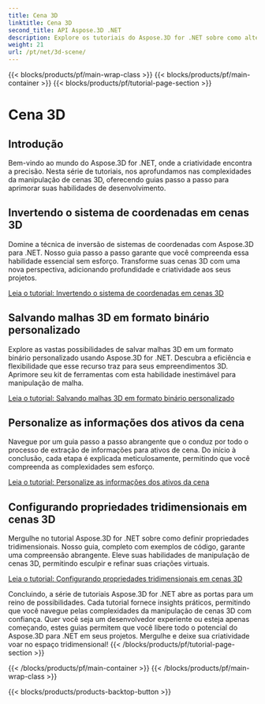 ```yaml
---
title: Cena 3D
linktitle: Cena 3D
second_title: API Aspose.3D .NET
description: Explore os tutoriais do Aspose.3D for .NET sobre como alterar a orientação do plano, exportar cenas para o formato AMF compactado, inverter sistemas de coordenadas e muito mais.
weight: 21
url: /pt/net/3d-scene/
---
```


{{< blocks/products/pf/main-wrap-class >}}
{{< blocks/products/pf/main-container >}}
{{< blocks/products/pf/tutorial-page-section >}}

# Cena 3D

## Introdução

Bem-vindo ao mundo do Aspose.3D for .NET, onde a criatividade encontra a precisão. Nesta série de tutoriais, nos aprofundamos nas complexidades da manipulação de cenas 3D, oferecendo guias passo a passo para aprimorar suas habilidades de desenvolvimento.

## Invertendo o sistema de coordenadas em cenas 3D

Domine a técnica de inversão de sistemas de coordenadas com Aspose.3D para .NET. Nosso guia passo a passo garante que você compreenda essa habilidade essencial sem esforço. Transforme suas cenas 3D com uma nova perspectiva, adicionando profundidade e criatividade aos seus projetos.

[Leia o tutorial: Invertendo o sistema de coordenadas em cenas 3D](./flip-coordinate-system/)

## Salvando malhas 3D em formato binário personalizado

Explore as vastas possibilidades de salvar malhas 3D em um formato binário personalizado usando Aspose.3D for .NET. Descubra a eficiência e flexibilidade que esse recurso traz para seus empreendimentos 3D. Aprimore seu kit de ferramentas com esta habilidade inestimável para manipulação de malha.

[Leia o tutorial: Salvando malhas 3D em formato binário personalizado](./save-3d-meshes-binary-format/)


## Personalize as informações dos ativos da cena

Navegue por um guia passo a passo abrangente que o conduz por todo o processo de extração de informações para ativos de cena. Do início à conclusão, cada etapa é explicada meticulosamente, permitindo que você compreenda as complexidades sem esforço.

[Leia o tutorial: Personalize as informações dos ativos da cena](./information-to-scene/)

## Configurando propriedades tridimensionais em cenas 3D

Mergulhe no tutorial Aspose.3D for .NET sobre como definir propriedades tridimensionais. Nosso guia, completo com exemplos de código, garante uma compreensão abrangente. Eleve suas habilidades de manipulação de cenas 3D, permitindo esculpir e refinar suas criações virtuais.

[Leia o tutorial: Configurando propriedades tridimensionais em cenas 3D](./set-3d-properties/)

Concluindo, a série de tutoriais Aspose.3D for .NET abre as portas para um reino de possibilidades. Cada tutorial fornece insights práticos, permitindo que você navegue pelas complexidades da manipulação de cenas 3D com confiança. Quer você seja um desenvolvedor experiente ou esteja apenas começando, estes guias permitem que você libere todo o potencial do Aspose.3D para .NET em seus projetos. Mergulhe e deixe sua criatividade voar no espaço tridimensional!
{{< /blocks/products/pf/tutorial-page-section >}}

{{< /blocks/products/pf/main-container >}}
{{< /blocks/products/pf/main-wrap-class >}}

{{< blocks/products/products-backtop-button >}}
